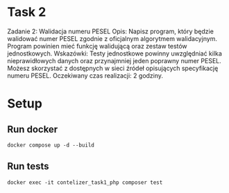 # Task 2
Zadanie 2: Walidacja numeru PESEL
Opis:
Napisz program, który będzie walidować numer PESEL zgodnie z oficjalnym algorytmem walidacyjnym. Program powinien mieć funkcję walidującą oraz zestaw testów jednostkowych.
Wskazówki:
Testy jednostkowe powinny uwzględniać kilka nieprawidłowych danych oraz przynajmniej jeden poprawny numer PESEL.
Możesz skorzystać z dostępnych w sieci źródeł opisujących specyfikację numeru PESEL.
Oczekiwany czas realizacji: 2 godziny.

# Setup
## Run docker
```
docker compose up -d --build
```

## Run tests
```
docker exec -it contelizer_task1_php composer test
```
